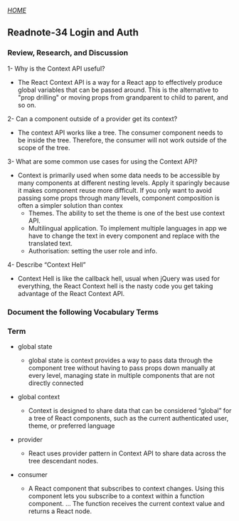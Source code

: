 [*HOME*](https://nassir1976.github.io/reading-notes/)

## Readnote-34 Login  and Auth 

### Review, Research, and Discussion

1- Why is the Context API useful?
  - The React Context API is a way for a React app to effectively produce global variables that can be passed around. This is the alternative to "prop drilling" or moving props from grandparent to child to parent, and so on.

2- Can a component outside of a provider get its context?
  - The context API works like a tree. The consumer component needs to be inside the tree. Therefore, the consumer will not work outside of the scope of the tree.

3- What are some common use cases for using the Context API?

- Context is primarily used when some data needs to be accessible by many components at different nesting levels. Apply it sparingly because it makes component reuse more difficult. If you only want to avoid passing some props through many levels, component composition is often a simpler solution than contex
  - Themes. The ability to set the theme is one of the best use context API.
  - Multilingual application. To implement multiple languages in app we have to change the text in every component and replace with the translated text. 
  - Authorisation: setting the user role and info.

4- Describe “Context Hell”
  - Context Hell is like the callback hell, usual when jQuery was used for everything, the React Context hell is the nasty code you get taking advantage of the React Context API.


### Document the following Vocabulary Terms
### Term
- global state

   - global state is context provides a way to pass data through the component tree without having to pass props down manually at every level, managing state in multiple components that are not directly connected

- global context
  - Context is designed to share data that can be considered “global” for a tree of React components, such as the current authenticated user, theme, or preferred language

- provider
  - React uses provider pattern in Context API to share data across the tree descendant nodes.

- consumer
  - A React component that subscribes to context changes. Using this component lets you subscribe to a context within a function component. ... The function receives the current context value and returns a React node.